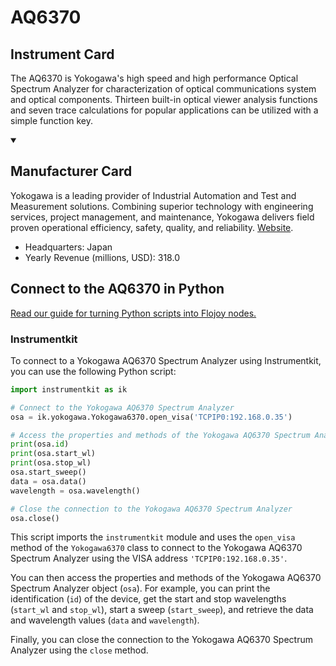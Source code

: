 
# AQ6370

## Instrument Card

The AQ6370 is Yokogawa's high speed and high performance Optical Spectrum Analyzer for characterization of optical communications system and optical components. Thirteen built-in optical viewer analysis functions and seven trace calculations for popular applications can be utilized with a simple function key.

<details open>
<summary><h2>Manufacturer Card</h2></summary>
Yokogawa is a leading provider of Industrial Automation and Test and Measurement solutions. Combining superior technology with engineering services, project management, and maintenance, Yokogawa delivers field proven operational efficiency, safety, quality, and reliability. <a href=https://www.yokogawa.com/>Website</a>.
<br>
<ul>
  <li>Headquarters: Japan</li>
  <li>Yearly Revenue (millions, USD): 318.0</li>
</ul>
</details>

## Connect to the AQ6370 in Python

[Read our guide for turning Python scripts into Flojoy nodes.](https://docs.flojoy.ai/custom-nodes/creating-custom-node/)


### Instrumentkit

To connect to a Yokogawa AQ6370 Spectrum Analyzer using Instrumentkit, you can use the following Python script:

```python
import instrumentkit as ik

# Connect to the Yokogawa AQ6370 Spectrum Analyzer
osa = ik.yokogawa.Yokogawa6370.open_visa('TCPIP0:192.168.0.35')

# Access the properties and methods of the Yokogawa AQ6370 Spectrum Analyzer
print(osa.id)
print(osa.start_wl)
print(osa.stop_wl)
osa.start_sweep()
data = osa.data()
wavelength = osa.wavelength()

# Close the connection to the Yokogawa AQ6370 Spectrum Analyzer
osa.close()
```

This script imports the `instrumentkit` module and uses the `open_visa` method of the `Yokogawa6370` class to connect to the Yokogawa AQ6370 Spectrum Analyzer using the VISA address `'TCPIP0:192.168.0.35'`.

You can then access the properties and methods of the Yokogawa AQ6370 Spectrum Analyzer object (`osa`). For example, you can print the identification (`id`) of the device, get the start and stop wavelengths (`start_wl` and `stop_wl`), start a sweep (`start_sweep`), and retrieve the data and wavelength values (`data` and `wavelength`).

Finally, you can close the connection to the Yokogawa AQ6370 Spectrum Analyzer using the `close` method.

